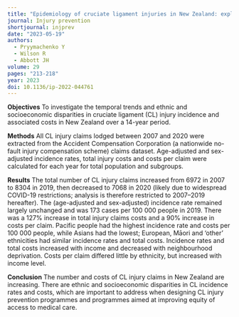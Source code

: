 ```yaml
---
title: "Epidemiology of cruciate ligament injuries in New Zealand: exploring differences by ethnicity and socioeconomic status"
journal: Injury prevention
shortjournal: injprev
date: "2023-05-19"
authors:
  - Pryymachenko Y
  - Wilson R
  - Abbott JH
volume: 29
pages: "213-218"
year: 2023
doi: 10.1136/ip-2022-044761
---
```


**Objectives**
To investigate the temporal trends and ethnic and socioeconomic disparities in cruciate ligament (CL) injury incidence and associated costs in New Zealand over a 14-year period.

**Methods**
All CL injury claims lodged between 2007 and 2020 were extracted from the Accident Compensation Corporation (a nationwide no-fault injury compensation scheme) claims dataset. Age-adjusted and sex-adjusted incidence rates, total injury costs and costs per claim were calculated for each year for total population and subgroups.

**Results**
The total number of CL injury claims increased from 6972 in 2007 to 8304 in 2019, then decreased to 7068 in 2020 (likely due to widespread COVID-19 restrictions; analysis is therefore restricted to 2007–2019 hereafter). The (age-adjusted and sex-adjusted) incidence rate remained largely unchanged and was 173 cases per 100 000 people in 2019. There was a 127% increase in total injury claims costs and a 90% increase in costs per claim. Pacific people had the highest incidence rate and costs per 100 000 people, while Asians had the lowest; European, Māori and ‘other’ ethnicities had similar incidence rates and total costs. Incidence rates and total costs increased with income and decreased with neighbourhood deprivation. Costs per claim differed little by ethnicity, but increased with income level.

**Conclusion**
The number and costs of CL injury claims in New Zealand are increasing. There are ethnic and socioeconomic disparities in CL incidence rates and costs, which are important to address when designing CL injury prevention programmes and programmes aimed at improving equity of access to medical care.
